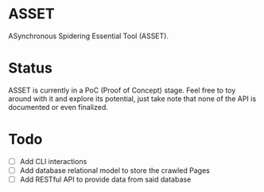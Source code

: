 # ASSET
ASynchronous Spidering Essential Tool (ASSET). 

# Status

ASSET is currently in a PoC (Proof of Concept) stage. Feel free to toy around with it
and explore its potential, just take note that none of the API is documented or even
finalized.

# Todo

- [ ] Add CLI interactions
- [ ] Add database relational model to store the crawled Pages
- [ ] Add RESTful API to provide data from said database
